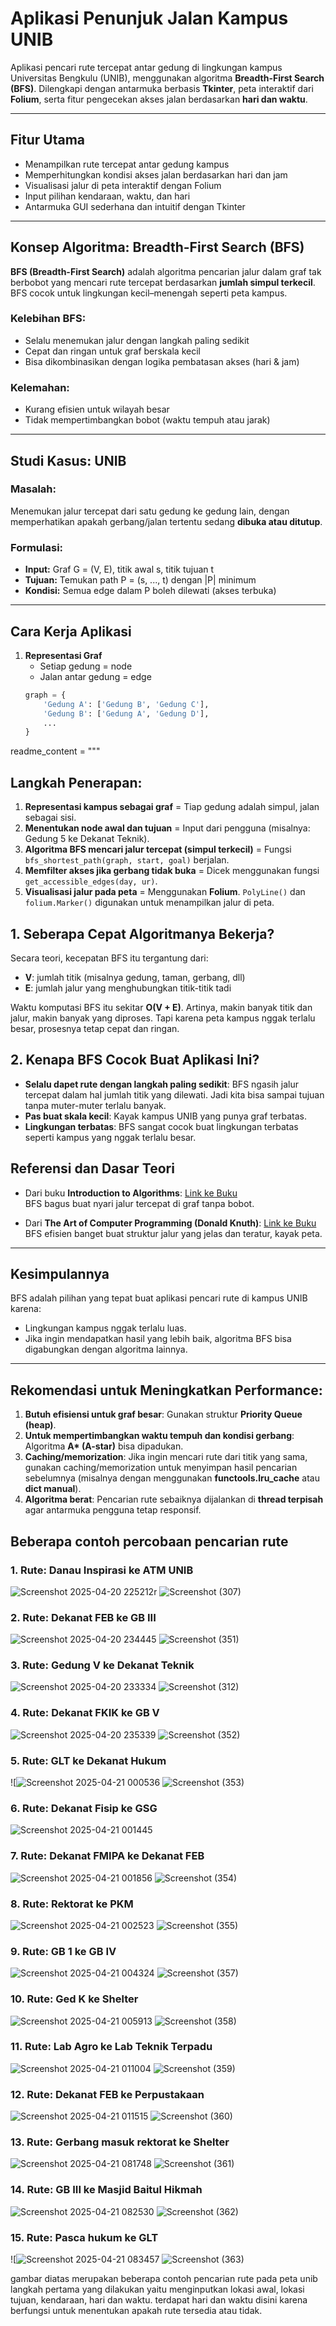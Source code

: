 # Aplikasi Penunjuk Jalan Kampus UNIB

Aplikasi pencari rute tercepat antar gedung di lingkungan kampus Universitas Bengkulu (UNIB), menggunakan algoritma **Breadth-First Search (BFS)**. Dilengkapi dengan antarmuka berbasis **Tkinter**, peta interaktif dari **Folium**, serta fitur pengecekan akses jalan berdasarkan **hari dan waktu**.

---

## Fitur Utama

- Menampilkan rute tercepat antar gedung kampus
- Memperhitungkan kondisi akses jalan berdasarkan hari dan jam
- Visualisasi jalur di peta interaktif dengan Folium
- Input pilihan kendaraan, waktu, dan hari
- Antarmuka GUI sederhana dan intuitif dengan Tkinter

---

## Konsep Algoritma: Breadth-First Search (BFS)

**BFS (Breadth-First Search)** adalah algoritma pencarian jalur dalam graf tak berbobot yang mencari rute tercepat berdasarkan **jumlah simpul terkecil**. BFS cocok untuk lingkungan kecil–menengah seperti peta kampus.

### Kelebihan BFS:
- Selalu menemukan jalur dengan langkah paling sedikit
- Cepat dan ringan untuk graf berskala kecil
- Bisa dikombinasikan dengan logika pembatasan akses (hari & jam)

### Kelemahan:
- Kurang efisien untuk wilayah besar
- Tidak mempertimbangkan bobot (waktu tempuh atau jarak)

---

## Studi Kasus: UNIB

### Masalah:
Menemukan jalur tercepat dari satu gedung ke gedung lain, dengan memperhatikan apakah gerbang/jalan tertentu sedang **dibuka atau ditutup**.

### Formulasi:
- **Input:** Graf G = (V, E), titik awal s, titik tujuan t
- **Tujuan:** Temukan path P = (s, ..., t) dengan |P| minimum
- **Kondisi:** Semua edge dalam P boleh dilewati (akses terbuka)

---

## Cara Kerja Aplikasi

1. **Representasi Graf**
   - Setiap gedung = node
   - Jalan antar gedung = edge
   ```python
   graph = {
       'Gedung A': ['Gedung B', 'Gedung C'],
       'Gedung B': ['Gedung A', 'Gedung D'],
       ...
   }
   
readme_content = """
## Langkah Penerapan:

1. **Representasi kampus sebagai graf** = Tiap gedung adalah simpul, jalan sebagai sisi.
2. **Menentukan node awal dan tujuan** = Input dari pengguna (misalnya: Gedung 5 ke Dekanat Teknik).
3. **Algoritma BFS mencari jalur tercepat (simpul terkecil)** = Fungsi `bfs_shortest_path(graph, start, goal)` berjalan.
4. **Memfilter akses jika gerbang tidak buka** = Dicek menggunakan fungsi `get_accessible_edges(day, ur)`.
5. **Visualisasi jalur pada peta** = Menggunakan **Folium**. `PolyLine()` dan `folium.Marker()` digunakan untuk menampilkan jalur di peta.

## 1. Seberapa Cepat Algoritmanya Bekerja?
Secara teori, kecepatan BFS itu tergantung dari:
- **V**: jumlah titik (misalnya gedung, taman, gerbang, dll)
- **E**: jumlah jalur yang menghubungkan titik-titik tadi

Waktu komputasi BFS itu sekitar **O(V + E)**. Artinya, makin banyak titik dan jalur, makin banyak yang diproses. Tapi karena peta kampus nggak terlalu besar, prosesnya tetap cepat dan ringan.

## 2. Kenapa BFS Cocok Buat Aplikasi Ini?
- **Selalu dapet rute dengan langkah paling sedikit**: BFS ngasih jalur tercepat dalam hal jumlah titik yang dilewati. Jadi kita bisa sampai tujuan tanpa muter-muter terlalu banyak.
- **Pas buat skala kecil**: Kayak kampus UNIB yang punya graf terbatas.
- **Lingkungan terbatas**: BFS sangat cocok buat lingkungan terbatas seperti kampus yang nggak terlalu besar.

## Referensi dan Dasar Teori

- Dari buku **Introduction to Algorithms**: [Link ke Buku](https://books.google.co.id/books?id=NLngYyWFl_YC&printsec=copyright&hl=id#v=onepage&q&f=false)  
  BFS bagus buat nyari jalur tercepat di graf tanpa bobot.

- Dari **The Art of Computer Programming (Donald Knuth)**: [Link ke Buku](https://g.co/kgs/uGCChe8)  
  BFS efisien banget buat struktur jalur yang jelas dan teratur, kayak peta.

---

## Kesimpulannya
BFS adalah pilihan yang tepat buat aplikasi pencari rute di kampus UNIB karena:
- Lingkungan kampus nggak terlalu luas.
- Jika ingin mendapatkan hasil yang lebih baik, algoritma BFS bisa digabungkan dengan algoritma lainnya.

---

## Rekomendasi untuk Meningkatkan Performance:
1. **Butuh efisiensi untuk graf besar**: Gunakan struktur **Priority Queue (heap)**.
2. **Untuk mempertimbangkan waktu tempuh dan kondisi gerbang**: Algoritma **A\* (A-star)** bisa dipadukan.
3. **Caching/memorization**: Jika ingin mencari rute dari titik yang sama, gunakan caching/memorization untuk menyimpan hasil pencarian sebelumnya (misalnya dengan menggunakan **functools.lru_cache** atau **dict manual**).
4. **Algoritma berat**: Pencarian rute sebaiknya dijalankan di **thread terpisah** agar antarmuka pengguna tetap responsif.

   

## Beberapa contoh percobaan pencarian rute
### 1. Rute: Danau Inspirasi ke ATM UNIB
![Screenshot 2025-04-20 225212r](https://github.com/user-attachments/assets/c24af0f2-07ec-4fb7-b45d-26578a1eb05f)
![Screenshot (307)](https://github.com/user-attachments/assets/b89e03b4-b6aa-4ecf-b09c-762c51398ad9)

### 2. Rute: Dekanat FEB ke GB III
![Screenshot 2025-04-20 234445](https://github.com/user-attachments/assets/d7cf030d-e36b-42b5-be6c-d29430962a32)
![Screenshot (351)](https://github.com/user-attachments/assets/9ba33628-e3be-4336-8d0e-5246018993ce)

### 3. Rute: Gedung V ke Dekanat Teknik
![Screenshot 2025-04-20 233334](https://github.com/user-attachments/assets/03c28b06-8f40-4263-8b37-f97a6a3ce996)
![Screenshot (312)](https://github.com/user-attachments/assets/8acbdb7d-994b-44c9-bcf9-6f3e5f6a3d57)

### 4. Rute: Dekanat FKIK ke GB V
![Screenshot 2025-04-20 235339](https://github.com/user-attachments/assets/f3a38ac2-fcc2-4681-8a90-c24a8a0995d4)
![Screenshot (352)](https://github.com/user-attachments/assets/e5034d24-d3c9-48b3-9cc3-db675f28e411)

### 5. Rute: GLT ke Dekanat Hukum
![![Screenshot 2025-04-21 000536](https://github.com/user-attachments/assets/f2cb528f-1222-4bec-9267-08ccdb63fecb)
![Screenshot (353)](https://github.com/user-attachments/assets/a3363a6a-ad7a-4cc3-a463-87a2acae4ff2)

### 6. Rute: Dekanat Fisip ke GSG
![Screenshot 2025-04-21 001445](https://github.com/user-attachments/assets/cb63da02-0913-4e24-8859-d8778b8340e2)

### 7. Rute: Dekanat FMIPA ke Dekanat FEB
![Screenshot 2025-04-21 001856](https://github.com/user-attachments/assets/75cff82d-8161-46a6-98ce-0b3c7895f3df)
![Screenshot (354)](https://github.com/user-attachments/assets/1bcebd9c-823c-466d-98fe-b9e22c8655c6)

### 8. Rute: Rektorat ke PKM
![Screenshot 2025-04-21 002523](https://github.com/user-attachments/assets/db9705be-d5ad-4e77-a2ff-c287d1777db5)
![Screenshot (355)](https://github.com/user-attachments/assets/6b78cecb-33fc-48e5-8112-1232cd6dccf4)

### 9. Rute: GB 1 ke  GB IV
![Screenshot 2025-04-21 004324](https://github.com/user-attachments/assets/0e26599f-bbbf-4b6e-8c0a-f244a9b98ef0)
![Screenshot (357)](https://github.com/user-attachments/assets/03b532a8-a897-4eea-ae8d-7c0bd836d0f3)

### 10. Rute: Ged K ke Shelter
![Screenshot 2025-04-21 005913](https://github.com/user-attachments/assets/f29ec358-a87f-4689-afe0-47bb3d128300)
![Screenshot (358)](https://github.com/user-attachments/assets/8ee7aa27-8332-4759-a062-33376ed92ba5)

### 11. Rute: Lab Agro ke Lab Teknik Terpadu
![Screenshot 2025-04-21 011004](https://github.com/user-attachments/assets/2565c51b-7f33-44d8-892e-057a9aff0ee1)
![Screenshot (359)](https://github.com/user-attachments/assets/2512f03d-3992-4eec-898d-60849a04fa27)

### 12. Rute: Dekanat FEB ke Perpustakaan
![Screenshot 2025-04-21 011515](https://github.com/user-attachments/assets/66dc8a9d-eac8-460f-8668-c318861ec4fb)
![Screenshot (360)](https://github.com/user-attachments/assets/97c2a69b-308c-45da-878f-b51a598d7a99)

### 13. Rute: Gerbang masuk rektorat ke Shelter
![Screenshot 2025-04-21 081748](https://github.com/user-attachments/assets/8d5e71d2-ce87-4eaa-940a-de8ebfe7f58e)
![Screenshot (361)](https://github.com/user-attachments/assets/2fa350cf-e886-43cf-88a2-4d49537d979d)

### 14. Rute: GB III ke Masjid Baitul Hikmah
![Screenshot 2025-04-21 082530](https://github.com/user-attachments/assets/c586c6e2-921d-4923-a0f2-400d85afae4f)
![Screenshot (362)](https://github.com/user-attachments/assets/2b06d560-c041-4f91-8030-e1c44fbff851)

### 15. Rute: Pasca hukum ke GLT
![![Screenshot 2025-04-21 083457](https://github.com/user-attachments/assets/3ef0ab8b-7944-41a2-b92b-250200b244f9)
![Screenshot (363)](https://github.com/user-attachments/assets/a0242192-7e46-49fb-9b72-553a958a3e09)


gambar diatas merupakan beberapa contoh pencarian rute pada peta unib langkah pertama yang dilakukan yaitu menginputkan lokasi awal, lokasi tujuan, kendaraan, hari dan waktu. terdapat hari dan waktu disini karena berfungsi untuk menentukan apakah rute tersedia atau tidak. 
